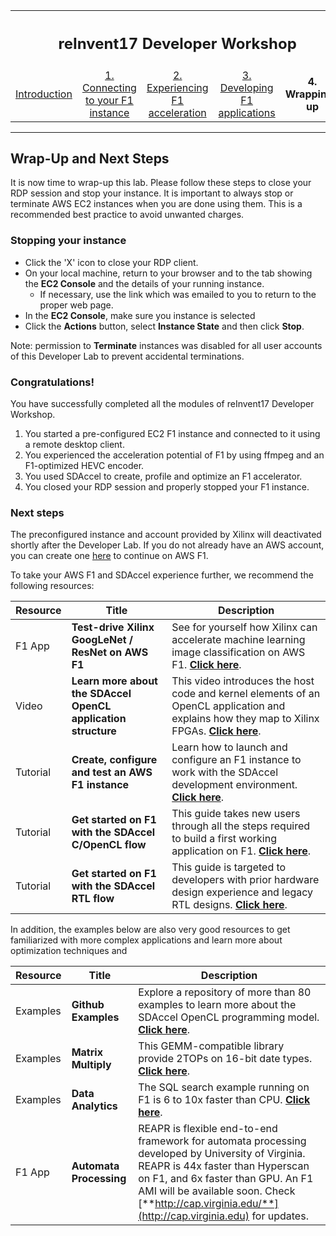 <table style="width:100%">
  <tr>
    <th width="100%" colspan="5"><h2>reInvent17 Developer Workshop</h2></th>
  </tr>
  <tr>
    <td width="20%" align="center"><a href="README.md">Introduction</a></td>
    <td width="20%" align="center"><a href="SETUP.md">1. Connecting to your F1 instance</a></td> 
    <td width="20%" align="center"><a href="FFMPEG_Lab.md">2. Experiencing F1 acceleration</a></td>
    <td width="20%" align="center"><a href="IDCT_Lab.md">3. Developing F1 applications</a></td>
    <td width="20%" align="center"><b>4. Wrapping-up</b></td>
  </tr>
</table>

---------------------------------------

## Wrap-Up and Next Steps

It is now time to wrap-up this lab. Please follow these steps to close your RDP session and stop your instance. It is important to always stop or terminate AWS EC2 instances when you are done using them. This is a recommended best practice to avoid unwanted charges.


### Stopping your instance

* Click the 'X' icon to close your RDP client.
* On your local machine, return to your browser and to the tab showing the **EC2 Console** and the details of your running instance.
   * If necessary, use the link which was emailed to you to return to the proper web page.
* In the **EC2 Console**, make sure you instance is selected
* Click the **Actions** button, select **Instance State** and then click **Stop**.

Note: permission to **Terminate** instances was disabled for all user accounts of this Developer Lab to prevent accidental terminations.

### Congratulations!
You have successfully completed all the modules of reInvent17 Developer Workshop. 
1. You started a pre-configured EC2 F1 instance and connected to it using a remote desktop client. 
1. You experienced the acceleration potential of F1 by using ffmpeg and an F1-optimized HEVC encoder. 
1. You used SDAccel to create, profile and optimize an F1 accelerator. 
1. You closed your RDP session and properly stopped your F1 instance.

### Next steps

The preconfigured instance and account provided by Xilinx will deactivated shortly after the Developer Lab. If you do not already have an AWS account, you can create one [here](https://aws.amazon.com/) to continue on AWS F1.

To take your AWS F1 and SDAccel experience further, we recommend the following resources:

| Resource | Title                       | Description  |
| -------- |---------------------------- | ----- |
| F1 App | **Test-drive Xilinx GoogLeNet / ResNet on AWS F1** | See for yourself how Xilinx can accelerate machine learning image classification on AWS F1. [**Click here**](https://www.xilinx.com/applications/megatrends/machine-learning/aws-f1-test-drive.html). |
| Video  | **Learn more about the SDAccel OpenCL application structure** | This video introduces the host code and kernel elements of an OpenCL application and explains how they map to Xilinx FPGAs. [**Click here**](https://www.xilinx.com/video/hardware/opencl-application-structure.html). |
| Tutorial | **Create, configure and test an AWS F1 instance** | Learn how to launch and configure an F1 instance to work with the SDAccel development environment. [**Click here**](https://github.com/Xilinx/SDAccel_Examples/wiki/Create,-configure-and-test-an-AWS-F1-instance). |
| Tutorial | **Get started on F1 with the SDAccel C/OpenCL flow** | This guide takes new users through all the steps required to build a first working application on F1. [**Click here**](https://github.com/Xilinx/SDAccel_Examples/wiki/Getting-Started-on-AWS-F1-with-SDAccel-and-C-OpenCL-Kernels). |
| Tutorial | **Get started on F1 with the SDAccel RTL flow** | This guide is targeted to developers with prior hardware design experience and legacy RTL designs. [**Click here**](https://github.com/Xilinx/SDAccel_Examples/wiki/Getting-Started-on-AWS-F1-with-SDAccel-and-RTL-Kernels). |

In addition, the examples below are also very good resources to get familiarized with more complex applications and learn more about optimization techniques and 

| Resource | Title                       | Description  |
| -------- |---------------------------- | ----- |
| Examples | **Github Examples** | Explore a repository of more than 80 examples to learn more about the SDAccel OpenCL programming model. [**Click here**](https://github.com/Xilinx/SDAccel_Examples). |
| Examples | **Matrix Multiply** | This GEMM-compatible library provide 2TOPs on 16-bit date types. [**Click here**](https://github.com/Xilinx/gemx). |
| Examples | **Data Analytics** | The SQL search example running on F1 is 6 to 10x faster than CPU. [**Click here**](https://github.com/Xilinx/data-analytics). |
| F1 App | **Automata Processing** | REAPR is flexible end-to-end framework for automata processing developed by University of Virginia. REAPR is 44x faster than Hyperscan on F1, and 6x faster than GPU. An F1 AMI will be available soon. Check [**http://cap.virginia.edu/**](http://cap.virginia.edu) for updates. |
